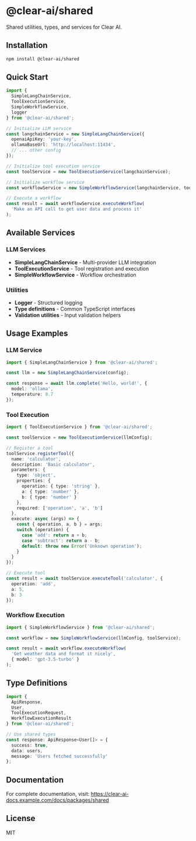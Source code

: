 # @clear-ai/shared

Shared utilities, types, and services for Clear AI.

## Installation

```bash
npm install @clear-ai/shared
```

## Quick Start

```typescript
import { 
  SimpleLangChainService, 
  ToolExecutionService,
  SimpleWorkflowService,
  logger 
} from '@clear-ai/shared';

// Initialize LLM service
const langchainService = new SimpleLangChainService({
  openaiApiKey: 'your-key',
  ollamaBaseUrl: 'http://localhost:11434',
  // ... other config
});

// Initialize tool execution service
const toolService = new ToolExecutionService(langchainService);

// Initialize workflow service
const workflowService = new SimpleWorkflowService(langchainService, toolService);

// Execute a workflow
const result = await workflowService.executeWorkflow(
  'Make an API call to get user data and process it'
);
```

## Available Services

### LLM Services
- **SimpleLangChainService** - Multi-provider LLM integration
- **ToolExecutionService** - Tool registration and execution
- **SimpleWorkflowService** - Workflow orchestration

### Utilities
- **Logger** - Structured logging
- **Type definitions** - Common TypeScript interfaces
- **Validation utilities** - Input validation helpers

## Usage Examples

### LLM Service

```typescript
import { SimpleLangChainService } from '@clear-ai/shared';

const llm = new SimpleLangChainService(config);

const response = await llm.complete('Hello, world!', {
  model: 'ollama',
  temperature: 0.7
});
```

### Tool Execution

```typescript
import { ToolExecutionService } from '@clear-ai/shared';

const toolService = new ToolExecutionService(llmConfig);

// Register a tool
toolService.registerTool({
  name: 'calculator',
  description: 'Basic calculator',
  parameters: {
    type: 'object',
    properties: {
      operation: { type: 'string' },
      a: { type: 'number' },
      b: { type: 'number' }
    },
    required: ['operation', 'a', 'b']
  },
  execute: async (args) => {
    const { operation, a, b } = args;
    switch (operation) {
      case 'add': return a + b;
      case 'subtract': return a - b;
      default: throw new Error('Unknown operation');
    }
  }
});

// Execute tool
const result = await toolService.executeTool('calculator', {
  operation: 'add',
  a: 5,
  b: 3
});
```

### Workflow Execution

```typescript
import { SimpleWorkflowService } from '@clear-ai/shared';

const workflow = new SimpleWorkflowService(llmConfig, toolService);

const result = await workflow.executeWorkflow(
  'Get weather data and format it nicely',
  { model: 'gpt-3.5-turbo' }
);
```

## Type Definitions

```typescript
import { 
  ApiResponse, 
  User, 
  ToolExecutionRequest,
  WorkflowExecutionResult 
} from '@clear-ai/shared';

// Use shared types
const response: ApiResponse<User[]> = {
  success: true,
  data: users,
  message: 'Users fetched successfully'
};
```

## Documentation

For complete documentation, visit: https://clear-ai-docs.example.com/docs/packages/shared

## License

MIT
